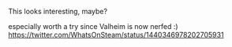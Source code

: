 This looks interesting, maybe?

especially worth a try since Valheim is now nerfed :) https://twitter.com/WhatsOnSteam/status/1440346978202705931
